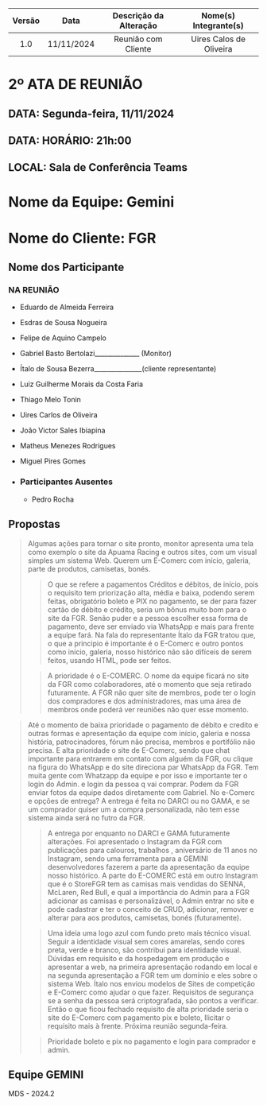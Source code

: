 | Versão | Data | Descrição da Alteração | Nome(s) Integrante(s) |
| :----: | :--: | :--------------------: | :-------------------: |
| 1.0 | 11/11/2024 | Reunião com Cliente | Uires Calos de Oliveira |

# 2º ATA DE REUNIÃO

## DATA:    Segunda-feira, 11/11/2024
## DATA:    HORÁRIO:    21h:00  
## LOCAL:   Sala de Conferência Teams

# Nome da Equipe: Gemini
# Nome do Cliente: FGR

##  Nome dos Participante

### NA REUNIÃO

* Eduardo de Almeida Ferreira
* Esdras de Sousa Nogueira
* Felipe de Aquino Campelo
* Gabriel Basto Bertolazi______________ (Monitor)
* Ítalo de Sousa Bezerra_______________(cliente representante)
* Luiz Guilherme Morais da Costa Faria
* Thiago Melo Tonin
* Uires Carlos de Oliveira
* João Victor Sales Ibiapina
* Matheus Menezes Rodrigues
* Miguel Pires Gomes

* ### Participantes Ausentes
    * Pedro Rocha    
    

## Propostas

> Algumas ações para tornar o site pronto, monitor apresenta uma tela como exemplo o site da Apuama Racing e outros sites, com um visual simples um sistema Web. Querem um E-Comerc com início, galeria, parte de produtos, camisetas, bonés.
>
>> O que se refere a pagamentos Créditos e débitos, de início, pois o requisito tem priorização alta, média e baixa, podendo serem feitas, obrigatório boleto e PIX no pagamento, se der para fazer cartão de débito e crédito, seria um bônus muito bom para o site da FGR. 
> Senão puder e a pessoa escolher essa forma de pagamento, deve ser enviado via WhatsApp e mais para frente a equipe fará. Na fala do representante Ítalo da FGR tratou que, o que a principio é importante é o E-Comerc e outro pontos como início, galeria, nosso histórico não são difíceis de serem feitos, usando HTML, pode ser feitos.
>
>> A prioridade é o E-COMERC. O nome da equipe ficará no site da FGR como colaboradores, até o momento que seja retirado futuramente. A FGR não quer site de membros, pode ter o login dos compradores e dos administradores, mas uma área de membros onde poderá ver reuniões não quer esse momento.  

> Até o momento de baixa prioridade o pagamento de débito e credito e outras formas e apresentação da equipe com início, galeria e nossa história, patrocinadores, fórum não precisa, membros e portifólio não precisa. E alta prioridade o site de E-Comerc, sendo que chat importante para entrarem em contato com alguém da FGR, ou clique na figura do WhatsApp e do site direciona par WhatsApp da FGR. Tem muita gente com Whatzapp da equipe e por isso e importante ter o login do Admin. e login da pessoa q vai comprar. Podem da FGR enviar fotos da equipe dados diretamente com Gabriel. No e-Comerc e opções de entrega? A entrega é feita no DARCI ou no GAMA, e se um comprador quiser um a compra personalizada, não tem esse sistema ainda será no futro da FGR. 
>
>> A entrega por enquanto no DARCI e GAMA futuramente alterações. Foi apresentado o Instagram da FGR com publicações para calouros, trabalhos , aniversário de 11 anos no Instagram, sendo uma ferramenta para a GEMINI desenvolvedores fazerem a parte da apresentação da equipe nosso histórico. 
> A parte do E-COMERC está em outro Instagram que é o StoreFGR tem as camisas mais vendidas do SENNA, McLaren, Red Bull, e qual a importância do Admin para a FGR adicionar as camisas e personalizável, o Admin entrar no site e pode cadastrar e ter o conceito de CRUD, adicionar, remover e alterar para aos produtos, camisetas, bonés (futuramente).
>
>> Uma ideia uma logo azul com fundo preto mais técnico visual. Seguir a identidade visual sem cores amarelas, sendo cores preta, verde e branco, são contribui para identidade visual. Dúvidas em requisito e da hospedagem em produção e apresentar a web, na primeira apresentação rodando em local e na segunda apresentação a FGR tem um domínio e eles sobre o sistema Web. Ítalo nos enviou modelos de Sites de competição e E-Comerc como ajudar o que fazer. 
> Requisitos de segurança se a senha da pessoa será criptografada, são pontos a verificar. Então o que ficou fechado requisito de alta prioridade seria o site do E-Comerc com pagamento pix e boleto, Ilicitar o requisito mais à frente. Próxima reunião segunda-feira. 
>
>> Prioridade boleto e pix no pagamento e login para comprador e admin.
>

## Equipe GEMINI
MDS - 2024.2
